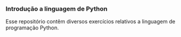 ### Introdução a linguagem de Python

Esse repositório contêm diversos exercícios relativos a linguagem de programação Python.
